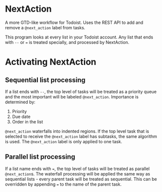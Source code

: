 NextAction
==========

A more GTD-like workflow for Todoist. Uses the REST API to add and remove a `@next_action` label from tasks.

This program looks at every list in your Todoist account.
Any list that ends with `--` or `=` is treated specially, and processed by NextAction.

Activating NextAction
======

Sequential list processing
------
If a list ends with `--`, the top level of tasks will be treated as a priority queue and the most important will be labeled `@next_action`.
Importance is determined by:
 1. Priority
 2. Due date
 3. Order in the list

`@next_action` waterfalls into indented regions. If the top level task that is selected to receive the `@next_action` label has subtasks, the same algorithm is used. The `@next_action` label is only applied to one task.

Parallel list processing
------
If a list name ends with `=`, the top level of tasks will be treated as parallel `@next_action`s.
The waterfall processing will be applied the same way as sequential lists - every parent task will be treated as sequential. This can be overridden by appending `=` to the name of the parent task.
